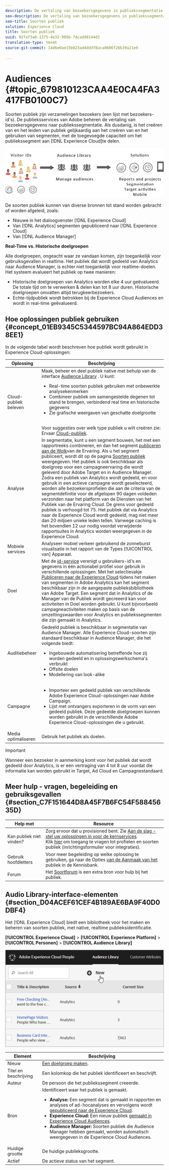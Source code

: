 ```yaml
---
description: De vertaling van bezoekersgegevens in publiekssegmentatie beheren.
seo-description: De vertaling van bezoekersgegevens in publiekssegmentatie beheren.
seo-title: Soorten publiek
solution: Experience Cloud
title: Soorten publiek
uuid: 92faf3a8-1375-4e32-905b-74cad48144d3
translation-type: tm+mt
source-git-commit: 14d6e0ae15b023ad4dd3f8aca0606f26b39a21e9

---
```



# Audiences {#topic_679810123CAA4E0CA4FA3417FB0100C7}

Soorten publiek zijn verzamelingen bezoekers (een lijst met bezoekers-id&#39;s). De publieksservices van Adobe beheren de vertaling van bezoekersgegevens naar publiekssegmentatie. Als dusdanig, is het creëren van en het leiden van publiek gelijkaardig aan het creëren van en het gebruiken van segmenten, met de toegevoegde capaciteit om het publiekssegment aan [!DNL Experience Cloud]te delen.

![](assets/audiences.png)

De soorten publiek kunnen van diverse bronnen tot stand worden gebracht of worden afgeleid, zoals:

* Nieuwe in het dialoogvenster [!DNL Experience Cloud]
* Van [!DNL Analytics] segmenten gepubliceerd naar [!DNL Experience Cloud]
* Van [!DNL Audience Manager]

**Real-Time vs. Historische doelgroepen**

Alle doelgroepen, ongeacht waar ze vandaan komen, zijn toegankelijk voor gebruiksgevallen in realtime. Het publiek dat wordt gedeeld van Analytics naar Audience Manager, is echter niet toegankelijk voor realtime-doelen. Het systeem evalueert het publiek op twee manieren:

* Historische doelgroepen van Analytics worden elke 4 uur geëvalueerd. De totale tijd om te verwerken &amp; delen kan tot 8 uur duren.  Historische doelgroepen omvatten altijd terugkeerbezoekers.
* Echte-tijdpubliek wordt betrokken bij de Experience Cloud Audiences en wordt in real-time geëvalueerd.

## Hoe oplossingen publiek gebruiken {#concept_01EB9345C5344597BC94A864EDD38EE1}

In de volgende tabel wordt beschreven hoe publiek wordt gebruikt in Experience Cloud-oplossingen:

| Oplossing | Beschrijving |
|--- |--- |
| Cloud-publiek beleven | Maak, beheer en deel publiek native met behulp van de interface [Audience Library](../audience-library/audience-library.md) . U kunt:<ul><li>Real-time soorten publiek gebruiken met onbewerkte analysekenmerken</li><li>Combineer publiek om samengestelde degenen tot stand te brengen, verbindend real time en historische gegevens</li><li>Zie grafische weergaven van geschatte doelgrootte</li></ul><br>Voor suggesties over welk type publiek u wilt creëren zie: Ervaar [Cloud-publiek](https://helpx.adobe.com/marketing-cloud-core/kb/People/Audience-Creation-Options.html). |
| Analyse | In segmentatie, kunt u een segment bouwen, het met een rapportreeks combineren, en dan het segment [publiceren aan de Wolk](../audience-library/audience-library.md)van de Ervaring. Als u het segment publiceert, wordt dit op de pagina [Soorten publiek](../audience-library/audience-library.md) weergegeven. Het publiek is ook beschikbaar als doelgroep voor een campagneervaring die wordt geleverd door Adobe Target en in Audience Manager.   Zodra een publiek van Analytics wordt gedeeld, en voor gebruik in een actieve campagne wordt geselecteerd, worden alle bezoekersprofielen die aan de criteria van de segmentdefinitie voor de afgelopen 90 dagen voldeden verzonden naar het platform van de Diensten van het Publiek van de Ervaring Cloud.   De grens voor gedeeld publiek is verhoogd tot 75.  Het publiek dat via Analytics naar de Experience Cloud wordt gedeeld, mag niet meer dan 20 miljoen unieke leden tellen. Vanwege caching is het bovendien 12 uur nodig voordat verwijderde rapportsuites in Analytics worden weergegeven in de Experience Cloud. |
| Mobiele services | Analyseer mobiel verkeer gebruikend de zonneburst visualisatie in het rapport van de Types [!UICONTROL van] Apparaat. |
| Doel | Met de [id-service](https://docs.adobe.com/content/help/en/id-service/using/home.html) verenigt u gebruikers-id&#39;s en gegevens in één actionabel profiel voor gebruik in verschillende oplossingen. Met het selectievakje [Publiceren naar de Experience Cloud](../audience-library/audience-library.md) tijdens het maken van segmenten in Adobe Analytics kan het segment beschikbaar zijn in de aangepaste publieksbibliotheek van Adobe Target. Een segment dat in Analytics of de Manager van de Publiek wordt gecreeerd kan voor activiteiten in Doel worden gebruikt.  U kunt bijvoorbeeld campagneactiviteiten maken op basis van de omzettingswaarden voor Analytics en publiekssegmenten die zijn gemaakt in Analytics. |
| Auditiebeheer | Gedeeld publiek is beschikbaar in segmentatie van Audience Manager. Alle Experience Cloud-soorten zijn standaard beschikbaar in Audience Manager, die het volgende biedt:<ul><li>Ingebouwde automatisering betreffende hoe zij worden gedeeld en in oplossingswerkschema&#39;s verbruikt</li><li>Offsite doelen</li><li>Modellering van look-alike</li></ul> |
| Campagne | <ul><li>Importeer een gedeeld publiek van verschillende Adobe Experience Cloud-oplossingen naar Adobe Campaign.</li><li>Lijst met ontvangers exporteren in de vorm van een gedeeld publiek. Deze gedeelde doelgroepen kunnen worden gebruikt in de verschillende Adobe Experience Cloud-oplossingen die u gebruikt.</li></ul> |
| Media optimaliseren | Gebruik het publiek als doelen. |

>[!IMPORTANT]
>
>Wanneer een bezoeker in aanmerking komt voor het publiek dat wordt gedeeld door Analytics, is er een vertraging van 4 tot 8 uur voordat die informatie kan worden gebruikt in Target, Ad Cloud en Campagnestandaard.

## Meer hulp - vragen, begeleiding en gebruiksgevallen {#section_C7F151644D8A45F7B6FC54F58845635D}

| Help met | Resource |
|--- |--- |
| Kan publiek niet vinden? | Zorg ervoor dat u provisioned bent. Zie [Aan de slag - stel uw oplossingen in voor de kernservices](../core-services/core-services.md).<br>Klik [hier](https://www.adobe.com/go/audiences) om toegang te vragen tot profielen en soorten publiek (inrichtingsformulier voor integraties). |
| Gebruik hoofdletters | Voor meer begeleiding op welke oplossing te gebruiken, ga naar de Opties [van de Aanmaak van het](https://helpx.adobe.com/marketing-cloud-core/kb/People/Audience-Creation-Options.html) publiek in de Kennisbank. |
| Forum | Het [Soortforum](https://forums.adobe.com/community/experience-cloud/platform/core-services/people-service/audiences) is een extra bron voor hulp bij het publiek. |

## Audio Library-interface-elementen {#section_D04ACEF61CEF4B189AE6BA9F40D0DBF4}

Het [!DNL Experience Cloud] biedt een bibliotheek voor het maken en beheren van soorten publiek, met native, realtime publieksidentificatie.

**[!UICONTROL Experience Cloud]** > **[!UICONTROL Experience Platform]** > **[!UICONTROL Personen]** > **[!UICONTROL Audience Library]**

![](assets/audience_library.png)

| Element | Beschrijving |
|--- |--- |
| Nieuw | [Een doelgroep maken](../audience-library/audience-library.md). |
| Titel en beschrijving | Een kolomkop die het publiek identificeert en beschrijft. |
| Auteur | De persoon die het publiekssegment creeerde. |
| Bron | Identificeert waar het publiek is gemaakt.<ul><li>**Analyse:** Een segment dat is gemaakt in rapporten en analyses of ad-hocanalyses en vervolgens wordt [gepubliceerd naar de Experience Cloud](../audience-library/audience-library.md).</li><li>**Experience Cloud:** Een nieuw publiek [gemaakt in Experience Cloud Audiences](../audience-library/audience-library.md).</li><li>**Audience Manager:** Soorten publiek die Audience Manager hebben gemaakt, worden automatisch weergegeven in de Experience Cloud Audiences.</li></ul> |
| Huidige grootte | De huidige publieksgrootte. |
| Actief | De actieve status van het segment. |
